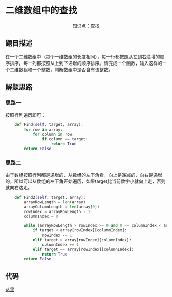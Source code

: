 # 二维数组中的查找

<center>知识点：查找</center>

## 题目描述

在一个二维数组中（每个一维数组的长度相同），每一行都按照从左到右递增的顺序排序，每一列都按照从上到下递增的顺序排序。请完成一个函数，输入这样的一个二维数组和一个整数，判断数组中是否含有该整数。

## 解题思路

### 思路一

按照行列遍历即可：

```python
    def Find(self, target, array):
        for row in array:
            for column in row:
                if column == target:
                    return True
        return False
```



### 思路二

由于数组按照行列都是递增的，从数组的左下角看，向上是递减的，向右是递增的，所以可以从数组的左下角开始遍历，如果target比当前数字小就向上走，否则就向右边走。

```python
    def Find2(self, target, array):
        arrayRowLength = len(array)
        arrayColumnLength = len(array[0])
        rowIndex = arrayRowLength - 1
        columnIndex = 0

        while (arrayRowLength > rowIndex >= 0 and 0 <= columnIndex < arrayColumnLength):
            if target < array[rowIndex][columnIndex]:
                rowIndex -= 1
            elif target > array[rowIndex][columnIndex]:
                columnIndex += 1
            elif target == array[rowIndex][columnIndex]:
                return True
        return False
```
## 代码

[这里](../Code/1.py)